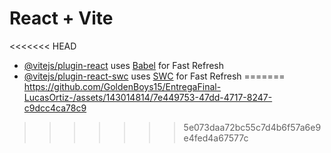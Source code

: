 # React + Vite

<<<<<<< HEAD

- [@vitejs/plugin-react](https://github.com/vitejs/vite-plugin-react/blob/main/packages/plugin-react/README.md) uses [Babel](https://babeljs.io/) for Fast Refresh
- [@vitejs/plugin-react-swc](https://github.com/vitejs/vite-plugin-react-swc) uses [SWC](https://swc.rs/) for Fast Refresh
=======
https://github.com/GoldenBoys15/EntregaFinal-LucasOrtiz-/assets/143014814/7e449753-47dd-4717-8247-c9dcc4ca78c9

>>>>>>> 5e073daa72bc55c7d4b6f57a6e9e4fed4a67577c
